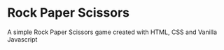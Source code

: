 # Rock Paper Scissors
 
A simple Rock Paper Scissors game created with HTML, CSS and Vanilla Javascript
